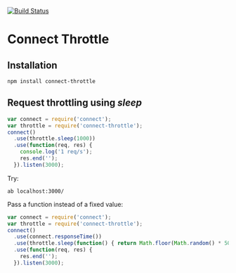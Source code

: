 [![Build Status](https://secure.travis-ci.org/tralamazza/connect-throttle.png)](http://travis-ci.org/tralamazza/connect-throttle)

# Connect Throttle

## Installation

    npm install connect-throttle


## Request throttling using _sleep_

```js
var connect = require('connect');
var throttle = require('connect-throttle');
connect()
  .use(throttle.sleep(1000))
  .use(function(req, res) {
    console.log('1 req/s');
    res.end('');
  }).listen(3000);
```

Try:

    ab localhost:3000/


Pass a function instead of a fixed value:

```js
var connect = require('connect');
var throttle = require('connect-throttle');
connect()
  .use(connect.responseTime())
  .use(throttle.sleep(function() { return Math.floor(Math.random() * 500); }))
  .use(function(req, res) {
    res.end('');
  }).listen(3000);
```


